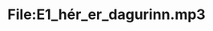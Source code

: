 ---
title: File:E1_hér_er_dagurinn.mp3
recording of: hér er dagurinn
reading speed: slow
speaker: E
license: CC0
---